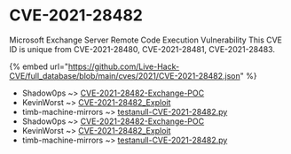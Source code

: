 # CVE-2021-28482

Microsoft Exchange Server Remote Code Execution Vulnerability This CVE ID is unique from CVE-2021-28480, CVE-2021-28481, CVE-2021-28483.

{% embed url="https://github.com/Live-Hack-CVE/full_database/blob/main/cves/2021/CVE-2021-28482.json" %}


* Shadow0ps ~> [CVE-2021-28482-Exchange-POC](https://www.alice-snow.ru/2021/database/cve-2021-28482/cve-2021-28482-exchange-poc-shadow0ps)
* KevinWorst ~> [CVE-2021-28482_Exploit](https://www.alice-snow.ru/2021/database/cve-2021-28482/cve-2021-28482_exploit-kevinworst)
* timb-machine-mirrors ~> [testanull-CVE-2021-28482.py](https://www.alice-snow.ru/2021/database/cve-2021-28482/testanull-cve-2021-28482.py-timb-machine-mirrors)
* Shadow0ps ~> [CVE-2021-28482-Exchange-POC](https://www.alice-snow.ru/2021/database/cve-2021-28482/cve-2021-28482-exchange-poc-shadow0ps)
* KevinWorst ~> [CVE-2021-28482_Exploit](https://www.alice-snow.ru/2021/database/cve-2021-28482/cve-2021-28482_exploit-kevinworst)
* timb-machine-mirrors ~> [testanull-CVE-2021-28482.py](https://www.alice-snow.ru/2021/database/cve-2021-28482/testanull-cve-2021-28482.py-timb-machine-mirrors)